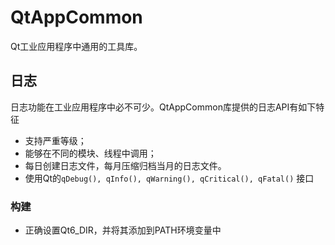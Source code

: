 # QtAppCommon
Qt工业应用程序中通用的工具库。

## 日志
日志功能在工业应用程序中必不可少。QtAppCommon库提供的日志API有如下特征
- 支持严重等级；
- 能够在不同的模块、线程中调用；
- 每日创建日志文件，每月压缩归档当月的日志文件。
- 使用Qt的```qDebug(), qInfo(), qWarning(), qCritical(), qFatal()``` 接口

### 构建
- 正确设置Qt6_DIR，并将其添加到PATH环境变量中

